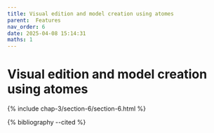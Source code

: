 ```yaml
---
title: Visual edition and model creation using atomes
parent:  Features
nav_order: 6
date: 2025-04-08 15:14:31
maths: 1
---
```


# Visual edition and model creation using atomes

{% include chap-3/section-6/section-6.html %}

{% bibliography --cited %}

